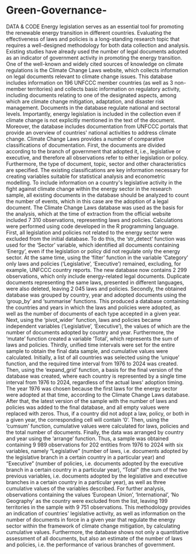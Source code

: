 # Green-Governance-

DATA &amp; CODE
Energy legislation serves as an essential tool for promoting the renewable energy transition in different countries. Evaluating the effectiveness of laws and policies is a long-standing research topic that requires a well-designed methodology for both data collection and analysis. Existing studies have already used the number of legal documents adopted as an indicator of government activity in promoting the energy transition. One of the well-known and widely cited sources of knowledge on climate regulations is the Climate Change Laws website, which collects information on legal documents relevant to climate change issues. This database includes information on 196 UNFCCC member countries (as well as 3 non-member territories) and collects basic information on regulatory activity, including documents relating to one of the designated aspects, among which are climate change mitigation, adaptation, and disaster risk management. Documents in the database regulate national and sectoral levels. Importantly, energy legislation is included in the collection even if climate change is not explicitly mentioned in the text of the document. Moreover, the database includes documentation from UNFCCC portals that provide an overview of countries' national activities to address climate change. 
Climate Change Laws provides a number of comparative classifications of documentation. First, the documents are divided according to the branch of government that adopted it, i.e., legislative or executive, and therefore all observations refer to either legislation or policy. Furthermore, the type of document, topic, sector and other characteristics are specified. The existing classifications are key information necessary for creating variables suitable for statistical analysis and econometric modelling.
To include information on a country's legislative activity in the fight against climate change within the energy sector in the research sample, all existing documents in the database should be analyzed to count the number of events, which in this case are the adoption of a legal document. The Climate Change Laws database was used as the basis for the analysis, which at the time of extraction from the official website included 7 310 observations, representing laws and policies. Calculations were performed using code developed in the R programming language. 
First, all legislation and policies not related to the energy sector were excluded from the initial database. To do this, the ‘str_detect’ function was used for the ‘Sector’ variable, which identified all documents containing ‘Energy’, even if the legislation or policy did not regulate only the energy sector. At the same time, using the ‘filter’ function in the variable ‘Category’ only laws and policies (‘Legislative’, ‘Executive’) remained, excluding, for example, UNFCCC country reports. The new database now contains 2 299 observations, which only include energy-related legal documents. Duplicate documents representing the same laws, presented in different languages, were also deleted, leaving 2 045 laws and policies.
Secondly, the obtained database was grouped by country, year and adopted documents using the ‘group_by’ and ‘summarise’ functions. This produced a database containing the countries and years in which the laws and policies were adopted, as well as the number of documents of each type accepted in a given year. Next, using the ‘pivot_wider’ function, laws and policies became independent variables (‘Legislative’, ‘Executive’), the values of which are the number of documents adopted by country and year. Furthermore, the ‘mutate’ function created a variable ‘Total’, which represents the sum of laws and policies. 
Thirdly, unified time intervals were set for the entire sample to obtain the final data sample, and cumulative values were calculated. Initially, a list of all countries was selected using the ‘unique’ function, and the required time interval from 1976 to 2024 was created. Then, using the ‘expand_grid’ function, a basis for the final version of the database was created, where each country is represented by a single time interval from 1976 to 2024, regardless of the actual laws' adoption timing. The year 1976 was chosen because the first laws for the energy sector were adopted at that time, according to the Climate Change Laws database. After that, the latest version of the sample with the number of laws and policies was added to the final database, and all empty values were replaced with zeros. Thus, if a country did not adopt a law, policy, or both in a given year, the corresponding cell will contain ‘0’. Then, using the ‘cumsum’ function, cumulative values were calculated for laws, policies and the total number of documents. Finally, the data was arranged by country and year using the ‘arrange’ function. 
Thus, a sample was obtained containing 9 989 observations for 202 entities from 1976 to 2024 with six variables, namely “Legislative” (number of laws, i.e. documents adopted by the legislative branch in a certain country in a particular year) and “Executive” (number of policies, i.e. documents adopted by the executive branch in a certain country in a particular year), “Total” (the sum of the two previous variables, i.e. documents adopted by the legislative and executive branches in a certain country in a particular year), as well as three cumulative values of the variables described. For further analysis, observations containing the values ‘European Union’, ‘International’, ‘No Geography’ as the country were excluded from the list, leaving 199 territories in the sample with 9 751 observations. 
This methodology provides an indication of countries' legislative activity, as well as information on the number of documents in force in a given year that regulate the energy sector within the framework of climate change mitigation, by calculating cumulative values. Furthermore, the database shows not only a quantitative assessment of all documents, but also an estimate of the number of laws and policies, i.e. the performance of various branches of government.
